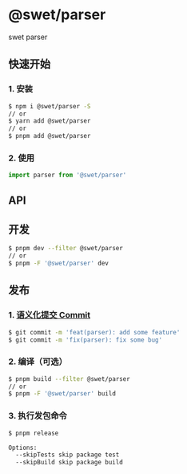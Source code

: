 # @swet/parser

swet parser

## 快速开始

### 1. 安装

```bash
$ npm i @swet/parser -S
// or
$ yarn add @swet/parser
// or
$ pnpm add @swet/parser
```

### 2. 使用

```ts
import parser from '@swet/parser'
```

## API


## 开发

```bash
$ pnpm dev --filter @swet/parser
// or
$ pnpm -F '@swet/parser' dev
```

## 发布

### 1. [语义化提交 Commit](https://www.conventionalcommits.org/en/v1.0.0/#summary) 

```bash
$ git commit -m 'feat(parser): add some feature'
$ git commit -m 'fix(parser): fix some bug'
```

### 2. 编译（可选）

```bash
$ pnpm build --filter @swet/parser
// or
$ pnpm -F '@swet/parser' build
```

### 3. 执行发包命令

```bash
$ pnpm release

Options:
  --skipTests skip package test
  --skipBuild skip package build
```
